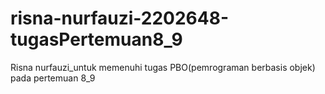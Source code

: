 # risna-nurfauzi-2202648-tugasPertemuan8_9
Risna nurfauzi_untuk memenuhi tugas PBO(pemrograman berbasis objek) pada pertemuan 8_9
